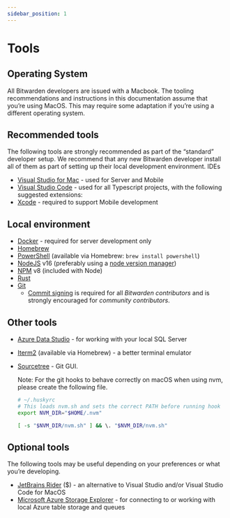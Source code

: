 ```yaml
---
sidebar_position: 1
---
```


# Tools

## Operating System

All Bitwarden developers are issued with a Macbook. The tooling recommendations and instructions in
this documentation assume that you’re using MacOS. This may require some adaptation if you’re using
a different operating system.

## Recommended tools

The following tools are strongly recommended as part of the “standard” developer setup. We recommend
that any new Bitwarden developer install all of them as part of setting up their local development
environment. IDEs

- [Visual Studio for Mac](https://visualstudio.microsoft.com/vs/mac/) - used for Server and Mobile
- [Visual Studio Code](https://code.visualstudio.com/) - used for all Typescript projects, with the
  following suggested extensions:
- [Xcode](https://developer.apple.com/xcode/) - required to support Mobile development

## Local environment

- [Docker](https://docs.docker.com/get-docker/) - required for server development only
- [Homebrew](https://brew.sh/)
- [PowerShell](https://docs.microsoft.com/en-us/powershell/scripting/install/installing-powershell-core-on-macos)
  (available via Homebrew: `brew install powershell`)
- [NodeJS](https://nodejs.org/) v16 (preferably using a
  [node version manager](https://docs.npmjs.com/downloading-and-installing-node-js-and-npm))
- [NPM](https://www.npmjs.com/) v8 (included with Node)
- [Rust](https://www.rust-lang.org/tools/install)
- [Git](https://git-scm.com)
  - [Commit signing](../../contributing/commit-signing.mdx) is required for all _Bitwarden
    contributors_ and is strongly encouraged for _community contributors_.

## Other tools

- [Azure Data Studio](https://docs.microsoft.com/en-us/sql/azure-data-studio/download-azure-data-studio) -
  for working with your local SQL Server
- [Iterm2](https://iterm2.com/) (available via Homebrew) - a better terminal emulator
- [Sourcetree](https://www.sourcetreeapp.com/) - Git GUI.

  Note: For the git hooks to behave correctly on macOS when using nvm, please create the following
  file.

  ```bash
  # ~/.huskyrc
  # This loads nvm.sh and sets the correct PATH before running hook
  export NVM_DIR="$HOME/.nvm"

  [ -s "$NVM_DIR/nvm.sh" ] && \. "$NVM_DIR/nvm.sh"
  ```

## Optional tools

The following tools may be useful depending on your preferences or what you’re developing.

- [JetBrains Rider](https://www.jetbrains.com/rider/) ($) - an alternative to Visual Studio and/or
  Visual Studio Code for MacOS
- [Microsoft Azure Storage Explorer](https://azure.microsoft.com/en-us/features/storage-explorer/) -
  for connecting to or working with local Azure table storage and queues
